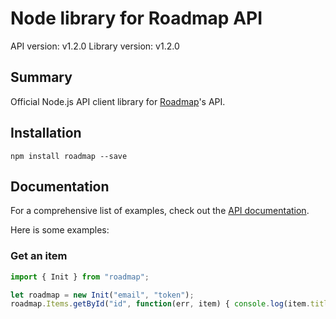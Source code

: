 # Node library for Roadmap API

API version: v1.2.0
Library version: v1.2.0

## Summary

Official Node.js API client library for [Roadmap](https://roadmap.space)'s API.

## Installation

```shell
npm install roadmap --save
```

## Documentation

For a comprehensive list of examples, check out the [API documentation](http://api.roadmap.space).

Here is some examples:

### Get an item

```javascript
import { Init } from "roadmap";

let roadmap = new Init("email", "token");
roadmap.Items.getById("id", function(err, item) { console.log(item.title)});
```
